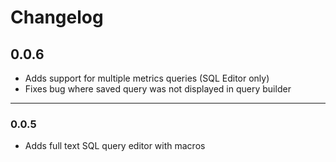 # Changelog

## 0.0.6

- Adds support for multiple metrics queries (SQL Editor only)
- Fixes bug where saved query was not displayed in query builder

---

### 0.0.5

- Adds full text SQL query editor with macros